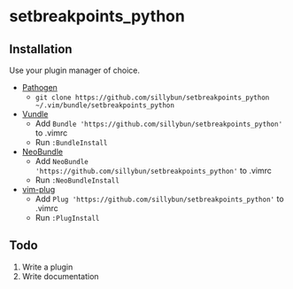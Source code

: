 # setbreakpoints_python

## Installation

Use your plugin manager of choice.

- [Pathogen](https://github.com/tpope/vim-pathogen)
  - `git clone https://github.com/sillybun/setbreakpoints_python ~/.vim/bundle/setbreakpoints_python`
- [Vundle](https://github.com/gmarik/vundle)
  - Add `Bundle 'https://github.com/sillybun/setbreakpoints_python'` to .vimrc
  - Run `:BundleInstall`
- [NeoBundle](https://github.com/Shougo/neobundle.vim)
  - Add `NeoBundle 'https://github.com/sillybun/setbreakpoints_python'` to .vimrc
  - Run `:NeoBundleInstall`
- [vim-plug](https://github.com/junegunn/vim-plug)
  - Add `Plug 'https://github.com/sillybun/setbreakpoints_python'` to .vimrc
  - Run `:PlugInstall`

## Todo

1. Write a plugin
2. Write documentation
